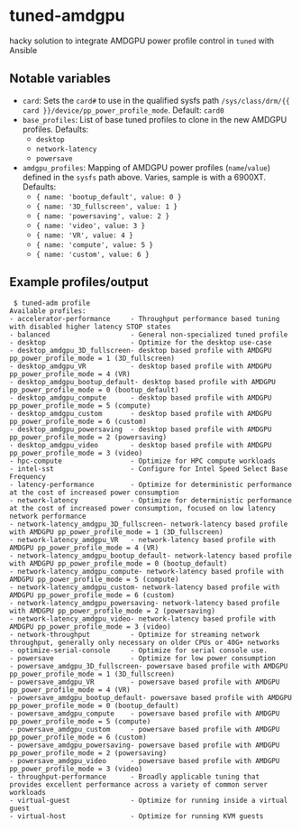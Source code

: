 # tuned-amdgpu

hacky solution to integrate AMDGPU power profile control in `tuned` with Ansible

## Notable variables
 - `card`: Sets the `card#` to use in the qualified sysfs path `/sys/class/drm/{{ card }}/device/pp_power_profile_mode`.  Default: `card0`
 - `base_profiles`: List of base tuned profiles to clone in the new AMDGPU profiles.  Defaults:
   - `desktop`
   - `network-latency`
   - `powersave`
 - `amdgpu_profiles`: Mapping of AMDGPU power profiles (`name`/`value`) defined in the `sysfs` path above.  Varies, sample is with a 6900XT.  Defaults:
   - `{ name: 'bootup_default', value: 0 }`
   - `{ name: '3D_fullscreen', value: 1 }`
   - `{ name: 'powersaving', value: 2 }`
   - `{ name: 'video', value: 3 }`
   - `{ name: 'VR', value: 4 }`
   - `{ name: 'compute', value: 5 }`
   - `{ name: 'custom', value: 6 }`

## Example profiles/output
```
 $ tuned-adm profile                           
Available profiles:
- accelerator-performance     - Throughput performance based tuning with disabled higher latency STOP states
- balanced                    - General non-specialized tuned profile
- desktop                     - Optimize for the desktop use-case
- desktop_amdgpu_3D_fullscreen- desktop based profile with AMDGPU pp_power_profile_mode = 1 (3D_fullscreen)
- desktop_amdgpu_VR           - desktop based profile with AMDGPU pp_power_profile_mode = 4 (VR)
- desktop_amdgpu_bootup_default- desktop based profile with AMDGPU pp_power_profile_mode = 0 (bootup_default)
- desktop_amdgpu_compute      - desktop based profile with AMDGPU pp_power_profile_mode = 5 (compute)
- desktop_amdgpu_custom       - desktop based profile with AMDGPU pp_power_profile_mode = 6 (custom)
- desktop_amdgpu_powersaving  - desktop based profile with AMDGPU pp_power_profile_mode = 2 (powersaving)
- desktop_amdgpu_video        - desktop based profile with AMDGPU pp_power_profile_mode = 3 (video)
- hpc-compute                 - Optimize for HPC compute workloads
- intel-sst                   - Configure for Intel Speed Select Base Frequency
- latency-performance         - Optimize for deterministic performance at the cost of increased power consumption
- network-latency             - Optimize for deterministic performance at the cost of increased power consumption, focused on low latency network performance
- network-latency_amdgpu_3D_fullscreen- network-latency based profile with AMDGPU pp_power_profile_mode = 1 (3D_fullscreen)
- network-latency_amdgpu_VR   - network-latency based profile with AMDGPU pp_power_profile_mode = 4 (VR)
- network-latency_amdgpu_bootup_default- network-latency based profile with AMDGPU pp_power_profile_mode = 0 (bootup_default)
- network-latency_amdgpu_compute- network-latency based profile with AMDGPU pp_power_profile_mode = 5 (compute)
- network-latency_amdgpu_custom- network-latency based profile with AMDGPU pp_power_profile_mode = 6 (custom)
- network-latency_amdgpu_powersaving- network-latency based profile with AMDGPU pp_power_profile_mode = 2 (powersaving)
- network-latency_amdgpu_video- network-latency based profile with AMDGPU pp_power_profile_mode = 3 (video)
- network-throughput          - Optimize for streaming network throughput, generally only necessary on older CPUs or 40G+ networks
- optimize-serial-console     - Optimize for serial console use.
- powersave                   - Optimize for low power consumption
- powersave_amdgpu_3D_fullscreen- powersave based profile with AMDGPU pp_power_profile_mode = 1 (3D_fullscreen)
- powersave_amdgpu_VR         - powersave based profile with AMDGPU pp_power_profile_mode = 4 (VR)
- powersave_amdgpu_bootup_default- powersave based profile with AMDGPU pp_power_profile_mode = 0 (bootup_default)
- powersave_amdgpu_compute    - powersave based profile with AMDGPU pp_power_profile_mode = 5 (compute)
- powersave_amdgpu_custom     - powersave based profile with AMDGPU pp_power_profile_mode = 6 (custom)
- powersave_amdgpu_powersaving- powersave based profile with AMDGPU pp_power_profile_mode = 2 (powersaving)
- powersave_amdgpu_video      - powersave based profile with AMDGPU pp_power_profile_mode = 3 (video)
- throughput-performance      - Broadly applicable tuning that provides excellent performance across a variety of common server workloads
- virtual-guest               - Optimize for running inside a virtual guest
- virtual-host                - Optimize for running KVM guests
```
